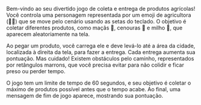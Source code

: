 Bem-vindo ao seu divertido jogo de coleta e entrega de produtos agrícolas! Você controla uma personagem representada por um emoji de agricultora (👩‍🌾) que se move pelo cenário usando as setas do teclado. O objetivo é coletar diferentes produtos, como maçãs 🍎, cenouras 🥕 e milho 🌽, que aparecem aleatoriamente na tela.

Ao pegar um produto, você carrega ele e deve levá-lo até a área da cidade, localizada à direita da tela, para fazer a entrega. Cada entrega aumenta sua pontuação. Mas cuidado! Existem obstáculos pelo caminho, representados por retângulos marrons, que você precisa evitar para não colidir e ficar preso ou perder tempo.

O jogo tem um limite de tempo de 60 segundos, e seu objetivo é coletar o máximo de produtos possível antes que o tempo acabe. Ao final, uma mensagem de fim de jogo aparece, mostrando sua pontuação.
